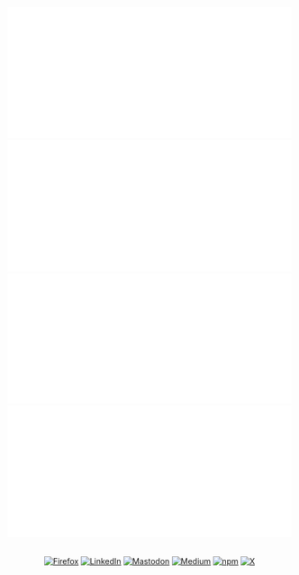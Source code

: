 <div align="center">

<a href="https://raw.githubusercontent.com/adamlui/github-stats/master/generated/overview.svg#gh-light-mode-only">
    <img src="https://github.com/adamlui/github-stats/blob/master/generated/overview.svg#gh-light-mode-only" /></a>
<a href="https://raw.githubusercontent.com/adamlui/github-stats/master/generated/languages.svg#gh-light-mode-only">
    <img src="https://github.com/adamlui/github-stats/blob/master/generated/languages.svg#gh-light-mode-only" /></a>

<a href="https://raw.githubusercontent.com/adamlui/github-stats/master/generated/overview.svg#gh-dark-mode-only">
    <img src="https://github.com/adamlui/github-stats/blob/master/generated/overview.svg#gh-dark-mode-only" /></a>
<a href="https://raw.githubusercontent.com/adamlui/github-stats/master/generated/languages.svg#gh-dark-mode-only">
    <img src="https://github.com/adamlui/github-stats/blob/master/generated/languages.svg#gh-dark-mode-only" /></a>    
<br /><br />

[![](https://img.shields.io/badge/Adam_Lui-ff6227?logo=firefox&logoColor=white "Firefox")](https://addons.mozilla.org/firefox/user/18613356/)
[![](https://img.shields.io/badge/in%2fadamlui-0c6dcb?logo=linkedin "LinkedIn")](https://linkedin.com/in/adamlui)
[![](https://img.shields.io/badge/@adam@elonsucks.org-5a46da?logo=mastodon&logoColor=white "Mastodon")](https://elonsucks.org/@adam)
[![](https://img.shields.io/badge/@adamlui-1e1e1e?logo=medium "Medium")](https://medium.com/@adamlui)
[![](https://img.shields.io/badge/~adamlui-cb0000?logo=npm "npm")](https://www.npmjs.com/~adamlui)
[![](https://img.shields.io/badge/@adamluix-1d9bf0?logo=x "X")](https://x.com/adamluix)

</div>
